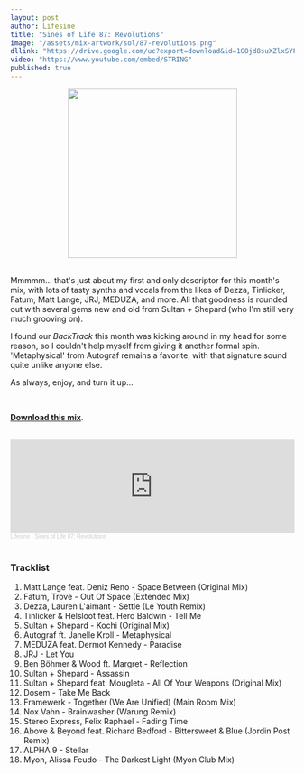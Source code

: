 ```yaml
---
layout: post
author: Lifesine
title: "Sines of Life 87: Revolutions"
image: "/assets/mix-artwork/sol/87-revolutions.png"
dllink: "https://drive.google.com/uc?export=download&id=1GOjd8suXZlxSYFPyalduYzIYRnyJJn_X"
video: "https://www.youtube.com/embed/STRING"
published: true
---
```


<div style="text-align:center"><img src="{{ page.image }}" width="300px" height="auto" /></div>
<br>

Mmmmm... that's just about my first and only descriptor for this month's mix, with lots of tasty synths and vocals from the likes of Dezza, Tinlicker, Fatum, Matt Lange, JRJ, MEDUZA, and more. All that goodness is rounded out with several gems new and old from Sultan + Shepard (who I'm still very much grooving on).

I found our _BackTrack_ this month was kicking around in my head for some reason, so I couldn't help myself from giving it another formal spin. 'Metaphysical' from Autograf remains a favorite, with that signature sound quite unlike anyone else.

As always, enjoy, and turn it up...

<br>

<a href=" {{ page.dllink }} " target="_blank">**Download this mix**</a>.

<br>

<iframe width="100%" height="166" scrolling="no" frameborder="no" allow="autoplay" src="https://w.soundcloud.com/player/?url=https%3A//api.soundcloud.com/tracks/1025380543&color=%2300d7ff&auto_play=false&hide_related=false&show_comments=true&show_user=true&show_reposts=false&show_teaser=true"></iframe><div style="font-size: 10px; color: #cccccc;line-break: anywhere;word-break: normal;overflow: hidden;white-space: nowrap;text-overflow: ellipsis; font-family: Interstate,Lucida Grande,Lucida Sans Unicode,Lucida Sans,Garuda,Verdana,Tahoma,sans-serif;font-weight: 100;"><a href="https://soundcloud.com/lifesine" title="Lifesine" target="_blank" style="color: #cccccc; text-decoration: none;">Lifesine</a> · <a href="https://soundcloud.com/lifesine/sines-of-life-87" title="Sines of Life 87: Revolutions" target="_blank" style="color: #cccccc; text-decoration: none;">Sines of Life 87: Revolutions</a></div>

<br>


### Tracklist

01. Matt Lange feat. Deniz Reno - Space Between (Original Mix)
02. Fatum, Trove - Out Of Space (Extended Mix)
03. Dezza, Lauren L'aimant - Settle (Le Youth Remix)
04. Tinlicker & Helsloot feat. Hero Baldwin - Tell Me
05. Sultan + Shepard - Kochi (Original Mix)
06. Autograf ft. Janelle Kroll - Metaphysical
07. MEDUZA feat. Dermot Kennedy - Paradise
08. JRJ - Let You
09. Ben Böhmer & Wood ft. Margret - Reflection
10. Sultan + Shepard - Assassin
11. Sultan + Shepard feat. Mougleta - All Of Your Weapons (Original Mix)
12. Dosem - Take Me Back
13. Framewerk - Together (We Are Unified) (Main Room Mix)
14. Nox Vahn - Brainwasher (Warung Remix)
15. Stereo Express, Felix Raphael - Fading Time
16. Above & Beyond feat. Richard Bedford - Bittersweet & Blue (Jordin Post Remix)
17. ALPHA 9 - Stellar
18. Myon, Alissa Feudo - The Darkest Light (Myon Club Mix)

<br>
